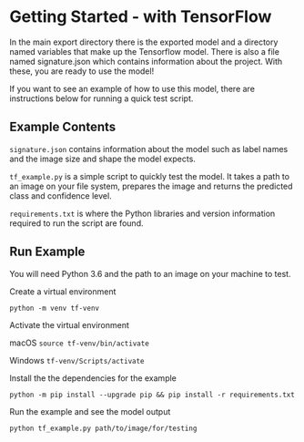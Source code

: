 # Getting Started - with TensorFlow

In the main export directory there is the exported model and a directory named variables that make up the Tensorflow model. There is also a file named signature.json which contains information about the project. With these, you are ready to use the model!

If you want to see an example of how to use this model, there are instructions below for running a quick test script.

## Example Contents

`signature.json` contains information about the model such as label names and the image size and shape the model expects.

`tf_example.py` is a simple script to quickly test the model. It takes a path to an image on your file system, prepares the image and returns the predicted class and confidence level.

`requirements.txt` is where the Python libraries and version information required to run the script are found.

## Run Example

You will need Python 3.6 and the path to an image on your machine to test.

Create a virtual environment

`python -m venv tf-venv`

Activate the virtual environment

macOS `source tf-venv/bin/activate`

Windows `tf-venv/Scripts/activate`

Install the the dependencies for the example

`python -m pip install --upgrade pip && pip install -r requirements.txt`

Run the example and see the model output

`python tf_example.py path/to/image/for/testing`